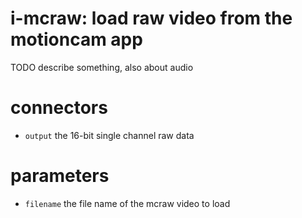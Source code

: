 # i-mcraw: load raw video from the motioncam app

TODO describe something, also about audio

# connectors

* `output` the 16-bit single channel raw data

# parameters

* `filename` the file name of the mcraw video to load
